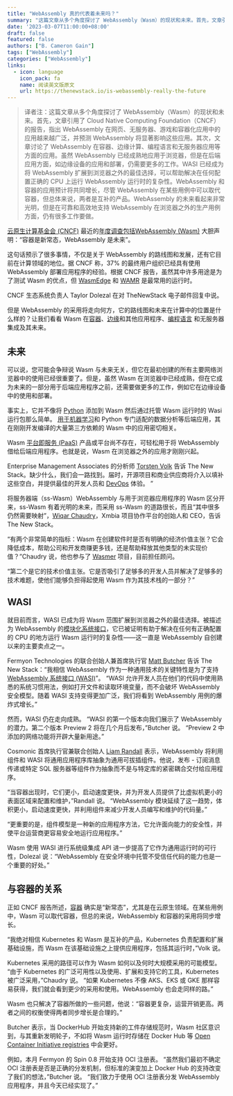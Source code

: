 ```yaml
---
title: "WebAssembly 真的代表着未来吗？"
summary: "这篇文章从多个角度探讨了 WebAssembly（Wasm）的现状和未来。首先，文章引用了 Cloud Native Computing Foundation（CNCF）的报告，指出 WebAssembly 在网页、无服务器、游戏和容器化应用中的应用越来越广泛，并预测 WebAssembly 将显著影响这些应用。其次，文章讨论了 WebAssembly 在容器、边缘计算、编程语言和无服务器应用等方面的应用。虽然 WebAssembly 已经成熟地应用于浏览器，但是在后端应用方面，如边缘设备的应用和部署，仍需要更多的工作。WASI 已经成为将 WebAssembly 扩展到浏览器之外的最佳选择，可以帮助解决在任何配置正确的 CPU 上运行 WebAssembly 运行时的复杂性。WebAssembly 和容器的应用预计将共同增长，尽管 WebAssembly 在某些用例中可以取代容器，但总体来说，两者是互补的产品。WebAssembly 的未来看起来非常光明，但是在可靠和高效地支持 WebAssembly 在浏览器之外的生产用例方面，仍有很多工作要做。"
date: '2023-03-07T11:00:00+08:00'
draft: false
featured: false
authors: ["B. Cameron Gain"]
tags: ["WebAssembly"]
categories: ["WebAssembly"]
links:
  - icon: language
    icon_pack: fa
    name: 阅读英文版原文
    url: https://thenewstack.io/is-webassembly-really-the-future
---
```


> 译者注：这篇文章从多个角度探讨了 WebAssembly（Wasm）的现状和未来。首先，文章引用了 Cloud Native Computing Foundation（CNCF）的报告，指出 WebAssembly 在网页、无服务器、游戏和容器化应用中的应用越来越广泛，并预测 WebAssembly 将显著影响这些应用。其次，文章讨论了 WebAssembly 在容器、边缘计算、编程语言和无服务器应用等方面的应用。虽然 WebAssembly 已经成熟地应用于浏览器，但是在后端应用方面，如边缘设备的应用和部署，仍需要更多的工作。WASI 已经成为将 WebAssembly 扩展到浏览器之外的最佳选择，可以帮助解决在任何配置正确的 CPU 上运行 WebAssembly 运行时的复杂性。WebAssembly 和容器的应用预计将共同增长，尽管 WebAssembly 在某些用例中可以取代容器，但总体来说，两者是互补的产品。WebAssembly 的未来看起来非常光明，但是在可靠和高效地支持 WebAssembly 在浏览器之外的生产用例方面，仍有很多工作要做。

[云原生计算基金会 (CNCF)](https://cncf.io/?utm_content=inline-mention) 最近的[年度调查包括](https://www.cncf.io/reports/cncf-annual-survey-2022/)[WebAssembly (Wasm)](https://thenewstack.io/how-webassembly-could-streamline-cloud-native-computing/) 大胆声明：“容器是新常态，WebAssembly 是未来”。

这句话预示了很多事情，不仅是关于 WebAssembly 的路线图和发展，还有它目前在计算领域的地位。据 CNCF 称，37% 的最终用户组织已经具有使用 WebAssembly 部署应用程序的经验。根据 CNCF 报告，虽然其中许多用途是为了测试 Wasm 的优点，但 [WasmEdge](https://wasmedge.org/) 和 [WAMR](https://github.com/bytecodealliance/wasm-micro-runtime) 是最常用的运行时。

CNCF 生态系统负责人 Taylor Dolezal 在对 TheNewStack 电子邮件回复中说。

但是 WebAssembly 的采用将走向何方，它的路线图和未来在计算中的位置是什么样的？让我们看看 Wasm 在[容器](https://thenewstack.io/containers/)、[边缘](https://thenewstack.io/edge-computing/)和其他应用程序、[编程语言](https://thenewstack.io/25-most-popular-programming-languages-used-by-devops-pros/) 和无服务器集成及其未来。

## 未来

可以说，您可能会争辩说 Wasm 与未来无关，但它在最初创建的所有主要网络浏览器中的使用已经很重要了。但是，虽然 Wasm 在浏览器中已经成熟，但在它成为未来的一部分用于后端应用程序之前，还需要做更多的工作，例如它在边缘设备中的使用和部署。

事实上，它并不像将 [Python](https://thenewstack.io/an-introduction-to-python-for-non-programmers/) 添加到 Wasm 然后通过托管 Wasm 运行时的 Wasi 运行包那么简单。 [用于机器学习](https://thenewstack.io/machine-learning/)和 Python 专门适配的数据分析等后端应用，其在刚刚开发编译的大量第三方依赖的 Wasm 中的应用密切相关。

Wasm [平台即服务 (PaaS)](https://thenewstack.io/pipelines-paas-continuously-delivering-continuous-delivery/) 产品或平台尚不存在，可轻松用于将 WebAssembly 借给后端应用程序。也就是说，Wasm 在浏览器之外的应用才刚刚兴起。

Enterprise Management Associates 的分析师 [Torsten Volk](https://www.linkedin.com/in/torstenvolk)  告诉 The New Stack。缺少什么，我们会一路找到。届时，开源项目和商业供应商将介入以填补这些空白，并提供最佳的开发人员和 [DevOps](https://thenewstack.io/the-what-why-and-how-of-devops/) 体验。 ”

将服务器端（ss-Wasm）WebAssembly 与用于浏览器应用程序的 Wasm 区分开来，ss-Wasm 有着光明的未来，而采用 ss-Wasm 的道路很长，而且“其中很多仍然需要映射”，[Wiqar Chaudry](https://www.linkedin.com/in/wiqar?miniProfileUrn=urn%3Ali%3Afs_miniProfile%3AACoAAACh3tYBq_83ujeBLYcODDpkucuxdpr-KhU&lipi=urn%3Ali%3Apage%3Ad_flagship3_detail_base1H2B1rTin6PqQia%3D)，Xmbia 项目协作平台的创始人和 CEO，告诉 The New Stack。

“有两个非常简单的指标：Wasm 在创建软件时是否有明确的经济价值主张？它会降低成本，帮助公司和开发商赚更多钱，还是帮助释放其他类型的未实现价值？”Chaudry 说，他也参与了 [Wasmer](https://wasmer.io/) 项目，目前担任顾问。

“第二个是它的技术价值主张。它是否吸引了足够多的开发人员并解决了足够多的技术难题，使他们能够负担得起使用 Wasm 作为其技术栈的一部分？”

## WASI

就目前而言，WASI 已成为将 Wasm 范围扩展到浏览器之外的最佳选择。被描述为 WebAssembly 的[模块化系统接口](https://wasi.dev/)，它已被证明有助于解决在任何有正确配置的 CPU 的地方运行 Wasm 运行时的复杂性——这一直是 WebAssembly 自创建以来的主要卖点之一。

Fermyon Technologies 的联合创始人兼首席执行官 [Matt Butcher](https://www.linkedin.com/in/mattbutcher/) 告诉 The New Stack：“我相信 WebAssembly 作为一种通用技术的关键特性是为了支持 [WebAssembly 系统接口 (WASI)](https://thenewstack.io/mozilla-extends-webassembly-beyond-the-browser-with-wasi/)”。 “WASI 允许开发人员在他们的代码中使用熟悉的系统习惯用法，例如打开文件和读取环境变量，而不会破坏 WebAssembly 安全模型。随着 WASI 支持变得更加广泛，我们将看到 WebAssembly 用例的爆炸式增长。” 

然而，WASI 仍在走向成熟。 “WASI 的第一个版本向我们展示了 WebAssembly 的潜力。第二个版本 Preview 2 将在几个月后发布，”Butcher 说。 “Preview 2 中添加的网络功能将开辟大量新用途。”

Cosmonic 首席执行官兼联合创始人 [Liam Randall](https://www.linkedin.com/in/hectaman) 表示，WebAssembly 将利用组件和 WASI 将通用应用程序库抽象为通用可拔插组件。他说，发布 - 订阅消息传递或特定 SQL 服务器等组件作为抽象而不是与特定库的紧密耦合交付给应用程序。

“当容器出现时，它们更小，启动速度更快，并为开发人员提供了比虚拟机更小的表面区域来配置和维护，”Randall 说。 “WebAssembly 模块延续了这一趋势，体积更小，启动速度更快，并利用组件来减少开发人员编写和维护的代码量。”

“更重要的是，组件模型是一种新的应用程序方法，它允许面向能力的安全性，并使平台运营商更容易安全地运行应用程序。”

Wasm 使用 WASI 进行系统级集成 API 进一步提高了它作为通用运行时的可行性，Dolezal 说：“WebAssembly 在安全环境中托管不受信任代码的能力也是一个重要的好处。”

## 与容器的关系

正如 CNCF 报告所述，[容器](https://thenewstack.io/containers/) 确实是“新常态”，尤其是在云原生领域。在某些用例中，Wasm 可以取代容器，但总的来说，WebAssembly 和容器的采用将同步增长。

“我绝对相信 Kubernetes 和 Wasm 是互补的产品，Kubernetes 负责配置和扩展基础设施，而 Wasm 在该基础设施之上提供应用程序，包括其运行时，”Volk 说。

Kubernetes 采用的路径可以作为 Wasm 如何以及何时大规模采用的可能模型。 “由于 Kubernetes 的广泛可用性以及使用、扩展和支持它的工具，Kubernetes 被广泛采用，”Chaudry 说。 “如果 Kubernetes 不像 AKS、EKS 或 GKE 那样容易获得，我们就会看到更少的采用和使用。WebAssembly 也会走同样的路。”

Wasm 也只解决了容器所做的一些问题，他说：“容器更复杂，运营开销更高。两者之间的权衡使得两者同步增长是合理的。”

Butcher 表示，当 DockerHub 开始支持新的工件存储规范时，Wasm 社区意识到，与其重新发明轮子，不如将 Wasm 运行时存储在 Docker Hub 等 [Open Container Initiative registries](https://thenewstack.io/oci-reveals-governance-structure-amid-debate-focus/) 中会更好。 

例如，本月 Fermyon 的 Spin 0.8 开始支持 OCI 注册表。 “虽然我们最初不确定 OCI 注册表是否是正确的分发机制，但标准的演变加上 Docker Hub 的支持改变了我们的想法，”Butcher 说。 “我们致力于使用 OCI 注册表分发 WebAssembly 应用程序，并且今天已经实现了。”
